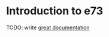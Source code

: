 # Introduction to e73

TODO: write [great documentation](http://jacobian.org/writing/what-to-write/)
